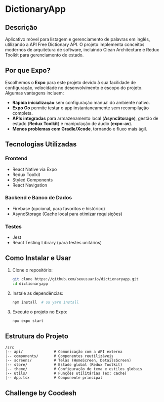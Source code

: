 # DictionaryApp

## Descrição

Aplicativo móvel para listagem e gerenciamento de palavras em inglês, utilizando a API Free Dictionary API. O projeto implementa conceitos modernos de arquitetura de software, incluindo Clean Architecture e Redux Toolkit para gerenciamento de estado.

## Por que Expo?

Escolhemos o **Expo** para este projeto devido à sua facilidade de configuração, velocidade no desenvolvimento e escopo do projeto. Algumas vantagens incluem:

- **Rápida inicialização** sem configuração manual do ambiente nativo.
- **Expo Go** permite testar o app instantaneamente sem recompilação completa.
- **APIs integradas** para armazenamento local (**AsyncStorage**), gestão de estado (**Redux Toolkit**) e manipulação de áudio (**expo-av**).
- **Menos problemas com Gradle/Xcode**, tornando o fluxo mais ágil.

## Tecnologias Utilizadas

### **Frontend**

- React Native via Expo
- Redux Toolkit
- Styled Components
- React Navigation

### **Backend e Banco de Dados**

- Firebase (opcional, para favoritos e histórico)
- AsyncStorage (Cache local para otimizar requisições)

### **Testes**

- Jest
- React Testing Library (para testes unitários)

## Como Instalar e Usar

1. Clone o repositório:

   ```sh
   git clone https://github.com/seuusuario/dictionaryapp.git
   cd dictionaryapp
   ```

2. Instale as dependências:

   ```sh
   npm install  # ou yarn install
   ```

3. Execute o projeto no Expo:
   ```sh
   npx expo start
   ```

## Estrutura do Projeto

```
/src
|-- api/              # Comunicação com a API externa
|-- components/       # Componentes reutilizáveis
|-- screens/          # Telas (HomeScreen, DetailsScreen)
|-- store/            # Estado global (Redux Toolkit)
|-- theme/            # Configuração de tema e estilos globais
|-- utils/            # Funções utilitárias (ex: cache)
|-- App.tsx           # Componente principal
```

## Challenge by Coodesh
